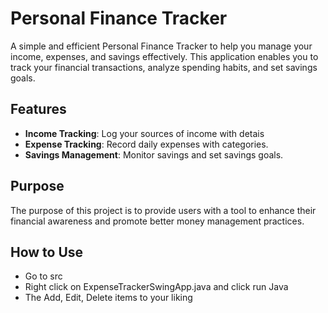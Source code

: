 # Personal Finance Tracker

A simple and efficient Personal Finance Tracker to help you manage your income, expenses, and savings effectively. This application enables you to track your financial transactions, analyze spending habits, and set savings goals.

## Features

- **Income Tracking**: Log your sources of income with detais
- **Expense Tracking**: Record daily expenses with categories.
- **Savings Management**: Monitor savings and set savings goals.


## Purpose

The purpose of this project is to provide users with a tool to enhance their financial awareness and promote better money management practices.

## How to Use

- Go to src
- Right click on ExpenseTrackerSwingApp.java and click run Java
- The Add, Edit, Delete items to your liking

